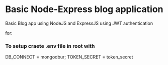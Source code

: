 # Basic Node-Express blog application

Basic Blog app using NodeJS and ExpressJS using JWT authentication

for: 

### To setup craete .env file in root with


DB_CONNECT = mongodbur;
TOKEN_SECRET = token_secret
